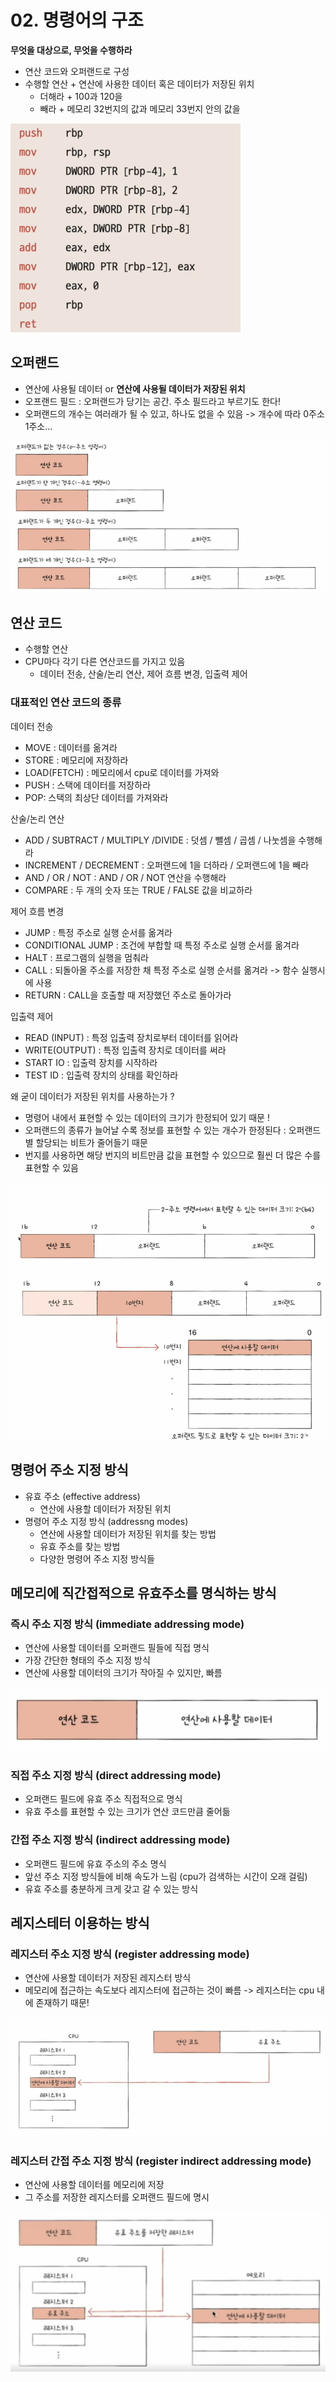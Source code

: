 # 02. 명령어의 구조
**무엇을 대상으로, 무엇을 수행하라**  
- 연산 코드와 오퍼랜드로 구성
- 수행할 연산 + 연산에 사용한 데이터 혹은 데이터가 저장된 위치
  - 더해라 + 100과 120을
  - 빼라 + 메모리 32번지의 값과 메모리 33번지 안의 값을

![img_3.png](imgs/img_3.png)

## 오퍼랜드
- 연산에 사용될 데이터 or **연산에 사용될 데이터가 저장된 위치**
- 오프랜드 필드 : 오퍼랜드가 당기는 공간. 주소 필드라고 부르기도 한다!
- 오퍼랜드의 개수는 여러래가 될 수 있고, 하나도 없을 수 있음 -> 개수에 따라 0주소 1주소...  

![img_4.png](imgs/img_4.png)

## 연산 코드
- 수행할 연산
- CPU마다 각기 다른 연산코드를 가지고 있음
  - 데이터 전송, 산술/논리 연산, 제어 흐름 변경, 입출력 제어

### 대표적인 연산 코드의 종류
데이터 전송  
- MOVE : 데이터를 옮겨라
- STORE : 메모리에 저장하라
- LOAD(FETCH) : 메모리에서 cpu로 데이터를 가져와
- PUSH : 스택에 데이터를 저장하라
- POP: 스택의 최상단 데이터를 가져와라

산술/논리 연산  
- ADD / SUBTRACT / MULTIPLY /DIVIDE : 덧셈 / 뺄셈 / 곱셈 / 나눗셈을 수행해라
- INCREMENT / DECREMENT : 오퍼랜드에 1을 더하라 / 오퍼랜드에 1을 빼라
- AND / OR / NOT : AND / OR / NOT 연산을 수행해라
- COMPARE : 두 개의 숫자 또는 TRUE / FALSE 값을 비교하라

제어 흐름 변경  
- JUMP : 특정 주소로 실행 순서를 옮겨라
- CONDITIONAL JUMP : 조건에 부합할 때 특정 주소로 실행 순서를 옮겨라
- HALT : 프로그램의 실행을 멈춰라
- CALL : 되돌아올 주소를 저장한 채 특정 주소로 실행 순서를 옮겨라 -> 함수 실행시에 사용
- RETURN : CALL을 호출할 때 저장했던 주소로 돌아가라

입출력 제어  
- READ (INPUT) : 특정 입출력 장치로부터 데이터를 읽어라
- WRITE(OUTPUT) : 특정 입출력 장치로 데이터를 써라
- START IO : 입출력 장치를 시작하라
- TEST ID : 입출력 장치의 상태를 확인하라

왜 굳이 데이터가 저장된 위치를 사용하는가 ?  
- 명령어 내에서 표현할 수 있는 데이터의 크기가 한정되어 있기 때문 !
- 오퍼랜드의 종류가 늘어날 수록 정보를 표현할 수 있는 개수가 한정된다 : 오퍼랜드별 할당되는 비트가 줄어들기 때문
- 번지를 사용하면 해당 번지의 비트만큼 값을 표현할 수 있으므로 훨씬 더 많은 수를 표현할 수 있음

![img_5.png](imgs/img_5.png)
![img_6.png](imgs/img_6.png)


## 명령어 주소 지정 방식
- 유효 주소 (effective address)  
  - 연산에 사용할 데이터가 저장된 위치
- 명령어 주소 지정 방식 (addressng modes)
  - 연산에 사용할 데이터가 저장된 위치를 찾는 방법
  - 유효 주소를 찾는 방법
  - 다양한 명령어 주소 지정 방식들

## 메모리에 직간접적으로 유효주소를 명식하는 방식   
### 즉시 주소 지정 방식 (immediate addressing mode)
- 연산에 사용할 데이터를 오퍼랜드 필들에 직접 명식
- 가장 간단한 형태의 주소 지정 방식
- 연산에 사용할 데이터의 크기가 작아질 수 있지만, 빠름

![img_7.png](imgs/img_7.png)

### 직접 주소 지정 방식 (direct addressing mode)
- 오퍼랜드 필드에 유효 주소 직접적으로 명식
- 유효 주소를 표현할 수 있는 크기가 연산 코드만큼 줄어듦

### 간접 주소 지정 방식 (indirect addressing mode)
- 오퍼랜드 필드에 유효 주소의 주소 명식
- 앞선 주소 지정 방식들에 비해 속도가 느림 (cpu가 검색하는 시간이 오래 걸림)
- 유효 주소를 충분하게 크게 갖고 갈 수 있는 방식

## 레지스테터 이용하는 방식
### 레지스터 주소 지정 방식 (register addressing mode)
- 연산에 사용할 데이터가 저장된 레지스터 방식
- 메모리에 접근하는 속도보다 레지스터에 접근하는 것이 빠름 -> 레지스터는 cpu 내에 존재하기 때문!

![img_8.png](imgs/img_8.png)

### 레지스터 간접 주소 지정 방식 (register indirect addressing mode)
- 연산에 사용할 데이터를 메모리에 저장
- 그 주소를 저장한 레지스터를 오퍼랜드 필드에 명시

![img_9.png](imgs/img_9.png)

